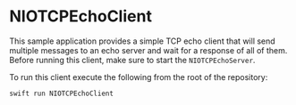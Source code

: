 # NIOTCPEchoClient

This sample application provides a simple TCP echo client that will send multiple messages to an
echo server and wait for a response of all of them. Before running this client, make sure to start
the `NIOTCPEchoServer`.

To run this client execute the following from the root of the repository:

```bash
swift run NIOTCPEchoClient
```

